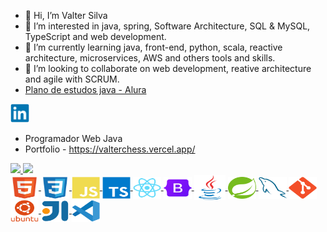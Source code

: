 - 👋 Hi, I’m Valter Silva
- 👀 I’m interested in java, spring, Software Architecture, SQL & MySQL, TypeScript and web development.
- 🌱 I’m currently learning java, front-end, python, scala, reactive architecture, microservices, AWS and others tools and skills.
- 💞️ I’m looking to collaborate on web development, reative architecture and agile with SCRUM.
- <a href="https://cursos.alura.com.br/minha-trilha-java-valter-silva-dev-1653425158757-p370806">Plano de estudos java - Alura</a>
 <div>
    <a href="https://www.linkedin.com/in/valter-silva-5a44b1171/">
      <img alt="linkedin__logo" height="30" width="30" src="https://raw.githubusercontent.com/devicons/devicon/master/icons/linkedin/linkedin-original.svg">
     </a>
 </a>
 </div>
 <ul>
   <li>Programador Web Java
   <li>Portfolio - <a href="https://valterchess.vercel.app"> https://valterchess.vercel.app/  </a>
  </ul>
<div>
  <a href="https://github.com/valterchess">
  <img height="160px" src="https://github-readme-stats.vercel.app/api?username=valterchess2&show_icons=true&theme=gotham&include_all_commits=true&count_private=true"/>  
  <img height="140em" src="https://github-readme-stats.vercel.app/api/top-langs/?username=valterchess2&layout=compact&langs_count=8&theme=gotham"/>
   <div>  
   <img align="center" alt="Valter-HTML" height="35" width="45" src="https://raw.githubusercontent.com/devicons/devicon/master/icons/html5/html5-original.svg">
  <img align="center" alt="Valter-CSS" height="35" width="45" src="https://raw.githubusercontent.com/devicons/devicon/master/icons/css3/css3-original.svg">
  <img align="center" alt="Valter-js" height="35" width="45" src="https://raw.githubusercontent.com/devicons/devicon/master/icons/javascript/javascript-plain.svg">
  <img align="center" alt="Valter-ts" height="35" width="45" src="https://raw.githubusercontent.com/devicons/devicon/master/icons/typescript/typescript-original.svg">
 <img align="center" alt="Valter-react" height="35" width="45" src="https://raw.githubusercontent.com/devicons/devicon/master/icons/react/react-original.svg">
  <img align="center" alt="Valter-bootstrap" height="35" width="45" src="https://raw.githubusercontent.com/devicons/devicon/master/icons/bootstrap/bootstrap-original.svg">
    <img align="center" alt="Valter-java" height="40" width="50" src="https://raw.githubusercontent.com/devicons/devicon/master/icons/java/java-original.svg">
    <img align="center" alt="Valter-spring" height="35" width="45" src="https://raw.githubusercontent.com/devicons/devicon/master/icons/spring/spring-original.svg">
    <img align="center" alt="Valter-sql" height="35" width="45" src="https://raw.githubusercontent.com/devicons/devicon/master/icons/mysql/mysql-original.svg">
  <img align="center" alt="Valter-git" height="35" width="45" src="https://raw.githubusercontent.com/devicons/devicon/master/icons/git/git-original.svg">
 <img align="center" alt="Valter-ubuntu" height="35" width="45" src="https://github.com/devicons/devicon/blob/master/icons/ubuntu/ubuntu-plain-wordmark.svg">
     <img align="center" alt="Valter-intellij" height="35" width="45" src="https://raw.githubusercontent.com/devicons/devicon/master/icons/intellij/intellij-original.svg">
     <img align="center" alt="Valter-vscode" height="35" width="45" src="https://raw.githubusercontent.com/devicons/devicon/master/icons/vscode/vscode-original.svg">
   </div>
</div>
